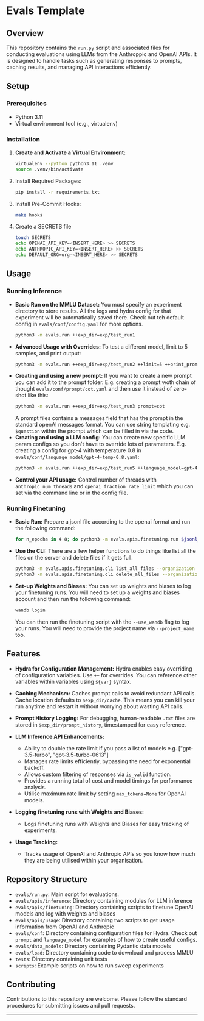 # Evals Template

## Overview

This repository contains the `run.py` script and associated files for conducting evaluations using LLMs from the Anthroppic and OpenAI APIs. It is designed to handle tasks such as generating responses to prompts, caching results, and managing API interactions efficiently.

## Setup

### Prerequisites

- Python 3.11
- Virtual environment tool (e.g., virtualenv)

### Installation

1. **Create and Activate a Virtual Environment:**
    ```bash
    virtualenv --python python3.11 .venv
    source .venv/bin/activate
    ```
2. Install Required Packages:
    ```bash
    pip install -r requirements.txt
    ```
3. Install Pre-Commit Hooks:
    ```bash
    make hooks
    ```
4. Create a SECRETS file
    ```bash
    touch SECRETS
    echo OPENAI_API_KEY=<INSERT_HERE> >> SECRETS
    echo ANTHROPIC_API_KEY=<INSERT_HERE> >> SECRETS
    echo DEFAULT_ORG=org-<INSERT_HERE> >> SECRETS
    ```

## Usage
### Running Inference

- **Basic Run on the MMLU Dataset:**
    You must specify an experiment directory to store results. All the logs and hydra config for that experiment will be automatically saved there.
    Check out teh default config in `evals/conf/config.yaml` for more options.
    ```bash
    python3 -m evals.run ++exp_dir=exp/test_run1
    ```
- **Advanced Usage with Overrides:**
    To test a different model, limit to 5 samples, and print output:
    ```bash
    python3 -m evals.run ++exp_dir=exp/test_run2 ++limit=5 ++print_prompt_and_response=true ++language_model.model=gpt-3.5-turbo-instruct ++reset=true
    ```
- **Creating and using a new prompt:**
    If you want to create a new prompt you can add it to the prompt folder. E.g. creating a prompt woth chain of thought `evals/conf/prompt/cot.yaml` and then use it instead of zero-shot like this:
    ```bash
    python3 -m evals.run ++exp_dir=exp/test_run3 prompt=cot
    ```
    A prompt files contains a messages field that has the prompt in the standard openAI messages format. You can use string templating e.g. `$question` within the prompt which can be filled in via the code.
- **Creating and using a LLM config:**
    You can create new specific LLM param configs so you don't have to override lots of parameters. E.g. creating a config for gpt-4 with temperature 0.8 in `evals/conf/language_model/gpt-4-temp-0.8.yaml`:
    ```bash
    python3 -m evals.run ++exp_dir=exp/test_run5 ++language_model=gpt-4-temp-0.8
    ```
- **Control your API usage:**
    Control number of threads with `anthropic_num_threads` and `openai_fraction_rate_limit` which you can set via the command line or in the config file.

### Running Finetuning

- **Basic Run:**
    Prepare a jsonl file according to the openai format and run the following command:
    ```bash
    for n_epochs in 4 8; do python3 -m evals.apis.finetuning.run $jsonl_path --n_epochs $n_epochs --notes test_run --no-ask_to_validate_training --organization FARAI_ORG; done
    ```
- **Use the CLI:**
    There are a few helper functions to do things like list all the files on the server and delete files if it gets full.
    ```bash
    python3 -m evals.apis.finetuning.cli list_all_files --organization FARAI_ORG
    python3 -m evals.apis.finetuning.cli delete_all_files --organization FARAI_ORG
    ```
- **Set-up Weights and Biases:**
    You can set up weights and biases to log your finetuning runs. You will need to set up a weights and biases account and then run the following command:
    ```bash
    wandb login
    ```
    You can then run the finetuning script with the `--use_wandb` flag to log your runs. You will need to provide the project name via `--project_name` too.

## Features

- **Hydra for Configuration Management:**
  Hydra enables easy overriding of configuration variables. Use `++` for overrides. You can reference other variables within variables using `${var}` syntax.

- **Caching Mechanism:**
  Caches prompt calls to avoid redundant API calls. Cache location defaults to `$exp_dir/cache`. This means you can kill your run anytime and restart it without worrying about wasting API calls.

- **Prompt History Logging:**
  For debugging, human-readable `.txt` files are stored in `$exp_dir/prompt_history`, timestamped for easy reference.

- **LLM Inference API Enhancements:**
  - Ability to double the rate limit if you pass a list of models e.g. ["gpt-3.5-turbo", "gpt-3.5-turbo-0613"]
  - Manages rate limits efficiently, bypassing the need for exponential backoff.
  - Allows custom filtering of responses via `is_valid` function.
  - Provides a running total of cost and model timings for performance analysis.
  - Utilise maximum rate limit by setting `max_tokens=None` for OpenAI models.

- **Logging finetuning runs with Weights and Biases:**
  - Logs finetuning runs with Weights and Biases for easy tracking of experiments.

- **Usage Tracking:**
  - Tracks usage of OpenAI and Anthropic APIs so you know how much they are being utilised within your organisation.

## Repository Structure

- `evals/run.py`: Main script for evaluations.
- `evals/apis/inference`: Directory containing modules for LLM inference
- `evals/apis/finetuning`: Directory containing scripts to finetune OpenAI models and log with weights and biases
- `evals/apis/usage`: Directory containing two scripts to get usage information from OpenAI and Anthropic
- `evals/conf`: Directory containing configuration files for Hydra. Check out `prompt` and `language_model` for examples of how to create useful configs.
- `evals/data_models`: Directory containing Pydantic data models
- `evals/load`: Directory containing code to download and process MMLU
- `tests`: Directory containing unit tests
- `scripts`: Example scripts on how to run sweep experiments

## Contributing

Contributions to this repository are welcome. Please follow the standard procedures for submitting issues and pull requests.

---
